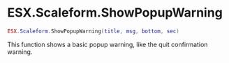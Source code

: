 # ESX.Scaleform.ShowPopupWarning

```lua
ESX.Scaleform.ShowPopupWarning(title, msg, bottom, sec)
```

This function shows a basic popup warning, like the quit confirmation warning.
